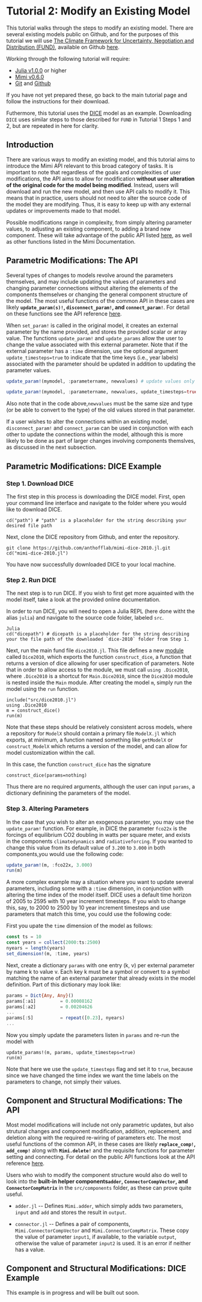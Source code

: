 # Tutorial 2: Modify an Existing Model

This tutorial walks through the steps to modify an existing model.  There are several existing models public on Github, and for the purposes of this tutorial we will use [The Climate Framework for Uncertainty, Negotiation and Distribution (FUND)](http://www.fund-model.org), available on Github [here](https://github.com/fund-model/fund).

Working through the following tutorial will require:

- [Julia v1.0.0](https://julialang.org/downloads/) or higher
- [Mimi v0.6.0](https://github.com/anthofflab/Mimi.jl) 
- [Git](https://git-scm.com/downloads) and [Github](https://github.com)

If you have not yet prepared these, go back to the main tutorial page and follow the instructions for their download. 

Futhermore, this tutorial uses the [DICE](https://github.com/anthofflab/mimi-dice-2010.jl) model as an example.  Downloading `DICE` uses similar steps to those described for `FUND` in Tutorial 1 Steps 1 and 2, but are repeated in here  for clarity.

## Introduction

There are various ways to modify an existing model, and this tutorial aims to introduce the Mimi API relevant to this broad category of tasks.  It is important to note that regardless of the goals and complexities of user modifications, the API aims to allow for modification **without user alteration of the original code for the model being modified**.  Instead, users will download and run the new model, and then use API calls to modify it. This means that in practice, users should not need to alter the source code of the model they are modifying. Thus, it is easy to keep up with any external updates or improvements made to that model.

Possible modifications range in complexity, from simply altering parameter values, to adjusting an existing component, to adding a brand new component. These will take advantage of the public API listed [here](http://anthofflab.berkeley.edu/Mimi.jl/dev/reference/), as well as other functions listed in the Mimi Documentation.

## Parametric Modifications: The API

Several types of changes to models revolve around the parameters themselves, and may include updating the values of parameters and changing parameter connections without altering the elements of the components themselves or changing the general component structure of the model.  The most useful functions of the common API in these cases are likely **`update_param(s)!`, `disconnect_param!`, and `connect_param!`**.  For detail on these functions see the API reference [here](http://anthofflab.berkeley.edu/Mimi.jl/dev/reference/).

When `set_param!` is called in the original model, it creates an external parameter by the name provided, and stores the provided scalar or array value. The functions `update_param!` and `update_params` allow the user to change the value associated with this external parameter.  Note that if the external parameter has a `:time` dimension, use the optional argument `update_timesteps=true` to indicate that the time keys (i.e., year labels) associated with the parameter should be updated in addition to updating the parameter values.

```julia
update_param!(mymodel, :parametername, newvalues) # update values only 

update_param!(mymodel, :parametername, newvalues, update_timesteps=true) # also update time keys
```

Also note that in the code above,`newvalues` must be the same size and type (or be able to convert to the type) of the old values stored in that parameter.

If a user wishes to alter the connections within an existing model, `disconnect_param!` and `connect_param` can be used in conjunction with each other to update the connections within the model, although this is more likely to be done as part of larger changes involving components themslves, as discussed in the next subsection.

## Parametric Modifications: DICE Example

### Step 1. Download DICE

The first step in this process is downloading the DICE model.  First, open your command line interface and navigate to the folder where you would like to download DICE.

```
cd("path") # "path" is a placeholder for the string describing your desired file path
```

Next, clone the DICE repository from Github, and enter the repository.

```
git clone https://github.com/anthofflab/mimi-dice-2010.jl.git
cd("mimi-dice-2010.jl")

```
You have now successfully downloaded DICE to your local machine.

### Step 2. Run DICE

The next step is to run DICE.  If you wish to first get more aquainted with the model itself, take a look at the provided online documentation.  

In order to run DICE, you will need to open a Julia REPL (here done witht the alias `julia`) and navigate to the source code folder, labeled `src`.

```
Julia 
cd("dicepath") # dicepath is a placeholder for the string describing your the file path of the downloaded `dice-2010` folder from Step 1.
```

Next, run the main fund file `dice2010.jl`.  This file defines a new [module](https://docs.julialang.org/en/v1/manual/modules/index.html) called `Dice2010`, which exports the function `construct_dice`, a function that returns a version of dice allowing for user specification of parameters.  Note that in order to allow access to the module, we must call `using .Dice2010`, where `.Dice2010` is a shortcut for `Main.Dice2010`, since the `Dice2010` module is nested inside the `Main` module. After creating the model `m`, simply run the model using the `run` function.

```
include("src/dice2010.jl")
using .Dice2010
m = construct_dice()
run(m)
```

Note that these steps should be relatively consistent across models, where a repository for `ModelX` should contain a primary file `ModelX.jl` which exports, at minimum, a function named something like `getModelX` or `construct_ModelX` which returns a version of the model, and can allow for model customization within the call.

In this case, the function `construct_dice` has the signature
``` 
construct_dice(params=nothing)
```
Thus there are no required arguments, although the user can input `params`, a dictionary definining the parameters of the model. 

### Step 3. Altering Parameters

In the case that you wish to alter an exogenous parameter, you may use the `update_param!` function.  For example, in DICE the parameter `fco22x` is the forcings of equilibrium CO2 doubling in watts per square meter, and exists in the components `climatedynamics` and `radiativeforcing`.  If you wanted to change this value from its default value of `3.200` to `3.000` in both components,you would use the following code:

```julia
update_param!(m, :fco22x, 3.000)
run(m)
```

A more complex example may a situation where you want to update several parameters, including some with a `:time` dimension, in conjunction with altering the time index of the model itself.  DICE uses a default time horizon of 2005 to 2595 with 10 year increment timesteps.  If you wish to change this, say, to 2000 to 2500 by 10 year increment timesteps and use parameters that match this time, you could use the following code:

First you upate the `time` dimension of the model as follows:
```julia
const ts = 10
const years = collect(2000:ts:2500)
nyears = length(years)
set_dimension!(m, :time, years)
```

Next, create a dictionary `params` with one entry (k, v) per external parameter by name k to value v. Each key k must be a symbol or convert to a symbol matching the name of an external parameter that already exists in the model definition.  Part of this dictionary may look like:

```julia
params = Dict{Any, Any}()
params[:a1]         = 0.00008162
params[:a2]         = 0.00204626
...
params[:S]          = repeat([0.23], nyears)
...
```

Now you simply update the parameters listen in `params` and re-run the model with

```
update_params!(m, params, update_timesteps=true)
run(m)
```

Note that here we use the `update_timesteps` flag and set it to `true`, because since we have changed the time index we want the time labels on the parameters to change, not simply their values.

## Component and Structural Modifications: The API

Most model modifications will include not only parametric updates, but also strutural changes and component modification, addition, replacement, and deletion along with the required re-wiring of parameters etc. The most useful functions of the common API, in these cases are likely **`replace_comp!`, `add_comp!`** along with **`Mimi.delete!`** and the requisite functions for parameter setting and connecting.  For detail on the public API functions look at the API reference [here](http://anthofflab.berkeley.edu/Mimi.jl/dev/reference/). 

Users who wish to modify the component structure would also do well to look into the **built-in helper components`adder`, `ConnectorCompVector`, and `ConnectorCompMatrix`** in the `src/components` folder, as these can prove quite useful.  

* `adder.jl` -- Defines `Mimi.adder`, which simply adds two parameters, `input` and `add` and stores the result in `output`.

* `connector.jl` -- Defines a pair of components, `Mimi.ConnectorCompVector` and `Mimi.ConnectorCompMatrix`. These copy the value of parameter `input1`, if available, to the variable `output`, otherwise the value of parameter `input2` is used. It is an error if neither has a value.

## Component and Structural Modifications: DICE Example

 This example is in progress and will be built out soon.
